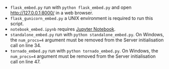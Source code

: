 - `flask_embed.py` run with `python flask_embed.py` and open http://127.0.0.1:8000/ in a web browser.
- `flask_gunicorn_embed.py` a UNIX environment is required to run this script.
- `notebook_embed.ipynb` requires [Jupyter Notebook](https://jupyter.org/).
- `standalone_embed.py` run with `python standalone_embed.py`.
On Windows, the `num_procs=4` argument must be removed from the Server initialisation call on line 34.
- `tornado_embed.py` run with `python tornado_embed.py`.
On Windows, the `num_procs=4` argument must be removed from the Server initialisation call on line 47.
